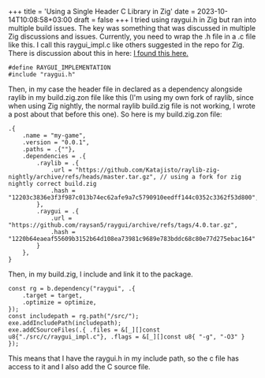 +++
title = 'Using a Single Header C Library in Zig'
date = 2023-10-14T10:08:58+03:00
draft = false
+++
I tried using raygui.h in Zig but ran into multiple build issues. The key was something that was discussed in multiple Zig discussions and issues. 
Currently, you need to wrap the .h file in a .c file like this. I call this raygui_impl.c like others suggested in the repo for Zig. There is discussion about this in here: 
[I found this here.](https://github.com/ziglang/zig/issues/17302#issuecomment-1737417445)

    #define RAYGUI_IMPLEMENTATION
	#include "raygui.h"  

Then, in my case the header file in declared as a dependency alongside raylib in my build.zig.zon file like this (I'm using my own fork of raylib, since when using Zig nightly, the normal raylib build.zig file is not working, I wrote a post about that before this one). So here is my build.zig.zon file:

    
	.{
	    .name = "my-game",
	    .version = "0.0.1",
	    .paths = .{""},
	    .dependencies = .{
	        .raylib = .{
	            .url = "https://github.com/Katajisto/raylib-zig-nightly/archive/refs/heads/master.tar.gz", // using a fork for zig nightly correct build.zig
	            .hash = "12203c3836e3f3f987c013b74ec62afe9a7c5790910eedff144c0352c3362f53d800",
	        },
	        .raygui = .{
	            .url = "https://github.com/raysan5/raygui/archive/refs/tags/4.0.tar.gz",
	            .hash = "1220b64eaeaf55609b3152b64d108ea73981c9689e783bddc68c80e77d275ebac164"
	        }
	    },
	}

Then, in my build.zig, I include and link it to the package.

    const rg = b.dependency("raygui", .{
        .target = target,
        .optimize = optimize,
    });
    const includepath = rg.path("/src/");
    exe.addIncludePath(includepath);
    exe.addCSourceFiles(.{ .files = &[_][]const u8{"./src/c/raygui_impl.c"}, .flags = &[_][]const u8{ "-g", "-O3" } });

This means that I have the raygui.h in my include path, so the c file has access to it and I also add the C source file. 
